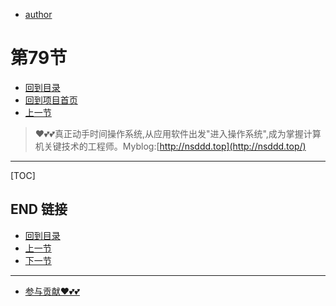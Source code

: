 + [author](https://github.com/3293172751)
# 第79节
+ [回到目录](../README.md)
+ [回到项目首页](../../README.md)
+ [上一节](78.md)
> ❤️💕💕真正动手时间操作系统,从应用软件出发"进入操作系统",成为掌握计算机关键技术的工程师。Myblog:[http://nsddd.top](http://nsddd.top/)
---
[TOC]





## END 链接
+ [回到目录](../README.md)
+ [上一节](78.md)
+ [下一节](80.md)
---
+ [参与贡献❤️💕💕](https://github.com/3293172751/Block_Chain/blob/master/Git/git-contributor.md)
